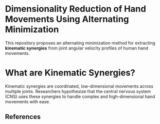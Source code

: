 # Dimensionality Reduction of Hand Movements Using Alternating Minimization
This repository proposes an alternating minimization method for extracting **kinematic synergies** from joint angular velocity profiles of human hand movements. 
# What are Kinematic Synergies?
Kinematic synergies are coordinated, low-dimensional movements across multiple joints. Researchers hypothesize that the central nervous system (CNS) uses these synergies to handle complex and high-dimensional hand movements with ease.
## References
